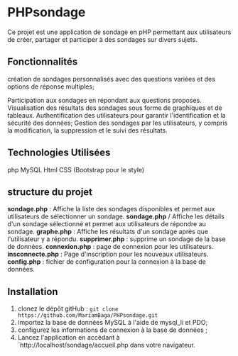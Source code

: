 # PHPsondage

Ce projet est une application de sondage en pHP permettant aux utilisateurs de créer, partager et participer à des sondages sur divers sujets.

## Fonctionnalités

création de sondages personnalisés avec des questions variées et des options de réponse multiples;

Participation aux sondages en répondant aux questions proposes.
Visualisation des résultats des sondages sous forme de graphiques et de tableaux.
Authentification des utilisateurs pour garantir l'identification et la sécurité des données;
Gestion des sondages par les utilisateurs, y compris la modification, la suppression et le suivi des résultats.
         
## Technologies Utilisées
         
php
MySQL
Html
CSS (Bootstrap pour le style)
               
## structure du projet
               
**sondage.php** : Affiche la liste des sondages disponibles et permet aux utilisateurs de sélectionner un sondage.
**sondage.php** / Affiche les détails d'un sondage sélectionné et permet aux utilisateurs de répondre au sondage.
**graphe.php** : Affiche les résultats d'un sondage après que l'utilisateur y a répondu.
**supprimer.php** : supprime un sondage de la base de données.
**connexion.php** : page de connexion pour les utilisateurs.
**insconnecte.php** : Page d'inscription pour les nouveaux utilisateurs.
**config.php** : fichier de configuration pour la connexion à la base de données.
                                 
## Installation

1. clonez le dépôt gitHub : `git clone https://github.com/MariamBaga/PHPsondage.git`
2. importez la base de données MySQL à l'aide de mysql_li et PDO;
3. configurez les informations de connexion à la base de données ;
4. Lancez l'application en accédant à `http://localhost/sondage/accueil.php dans votre navigateur.

